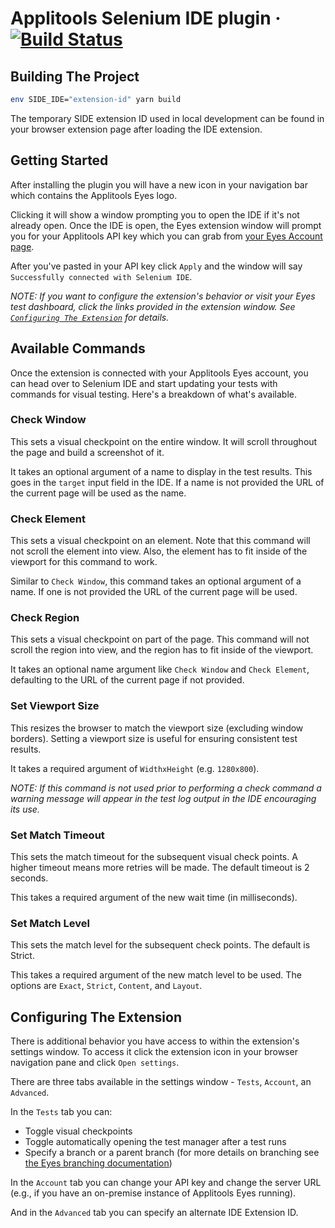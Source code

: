 # Applitools Selenium IDE plugin &middot; [![Build Status](https://travis-ci.com/applitools/applitools-for-selenium-ide.svg?token=QdqsevXuKPcBpNJ7ADxQ&branch=master)](https://travis-ci.com/applitools/applitools-for-selenium-ide)

## Building The Project

```sh
env SIDE_IDE="extension-id" yarn build
```

The temporary SIDE extension ID used in local development can be found in your browser extension page after loading the IDE extension.

## Getting Started

After installing the plugin you will have a new icon in your navigation bar which contains the Applitools Eyes logo.

Clicking it will show a window prompting you to open the IDE if it's not already open. Once the IDE is open, the Eyes extension window will prompt you for your Applitools API key which you can grab from [your Eyes Account page](https://eyesapi.applitools.com/app/test-results/).

After you've pasted in your API key click `Apply` and the window will say `Successfully connected with Selenium IDE`.

_NOTE: If you want to configure the extension's behavior or visit your Eyes test dashboard, click the links provided in the extension window. See [`Configuring The Extension`](#configuring-the-extension) for details._

## Available Commands

Once the extension is connected with your Applitools Eyes account, you can head over to Selenium IDE and start updating your tests with commands for visual testing. Here's a breakdown of what's available.

### Check Window

This sets a visual checkpoint on the entire window. It will scroll throughout the page and build a screenshot of it.

It takes an optional argument of a name to display in the test results. This goes in the `target` input field in the IDE. If a name is not provided the URL of the current page will be used as the name.

### Check Element

This sets a visual checkpoint on an element. Note that this command will not scroll the element into view. Also, the element has to fit inside of the viewport for this command to work.

Similar to `Check Window`, this command takes an optional argument of a name. If one is not provided the URL of the current page will be used.

### Check Region

This sets a visual checkpoint on part of the page. This command will not scroll the region into view, and the region has to fit inside of the viewport.

It takes an optional name argument like `Check Window` and `Check Element`, defaulting to the URL of the current page if not provided.

### Set Viewport Size

This resizes the browser to match the viewport size (excluding window borders). Setting a viewport size is useful for ensuring consistent test results.

It takes a required argument of `WidthxHeight` (e.g. `1280x800`).

_NOTE: If this command is not used prior to performing a check command a warning message will appear in the test log output in the IDE encouraging its use._

### Set Match Timeout

This sets the match timeout for the subsequent visual check points. A higher timeout means more retries will be made. The default timeout is 2 seconds.

This takes a required argument of the new wait time (in milliseconds).

### Set Match Level

This sets the match level for the subsequent check points. The default is Strict.

This takes a required argument of the new match level to be used. The options are `Exact`, `Strict`, `Content`, and `Layout`.

## Configuring The Extension

There is additional behavior you have access to within the extension's settings window. To access it click the extension icon in your browser navigation pane and click `Open settings`.

There are three tabs available in the settings window - `Tests`, `Account`, an `Advanced`.

In the `Tests` tab you can:

- Toggle visual checkpoints
- Toggle automatically opening the test manager after a test runs
- Specify a branch or a parent branch (for more details on branching see [the Eyes branching documentation](http://support.applitools.com/customer/en/portal/articles/2142886-using-multiple-branches-))

In the `Account` tab you can change your API key and change the server URL (e.g., if you have an on-premise instance of Applitools Eyes running).

And in the `Advanced` tab you can specify an alternate IDE Extension ID.
